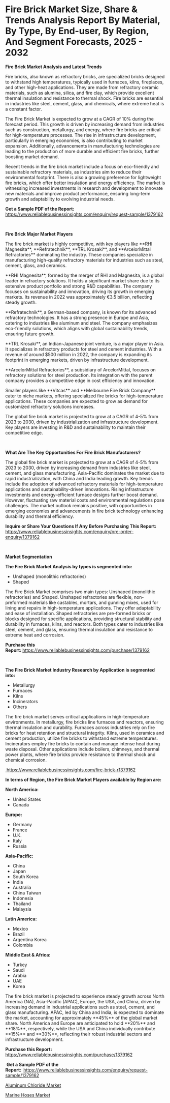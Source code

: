 <p><h1>Fire Brick Market Size, Share & Trends Analysis Report By Material, By Type, By End-user, By Region, And Segment Forecasts, 2025 - 2032</h1></p><p><strong>Fire Brick Market Analysis and Latest Trends</strong></p>
<p><p>Fire bricks, also known as refractory bricks, are specialized bricks designed to withstand high temperatures, typically used in furnaces, kilns, fireplaces, and other high-heat applications. They are made from refractory ceramic materials, such as alumina, silica, and fire clay, which provide excellent thermal insulation and resistance to thermal shock. Fire bricks are essential in industries like steel, cement, glass, and chemicals, where extreme heat is a constant factor.</p><p>The Fire Brick Market is expected to grow at a CAGR of 10% during the forecast period. This growth is driven by increasing demand from industries such as construction, metallurgy, and energy, where fire bricks are critical for high-temperature processes. The rise in infrastructure development, particularly in emerging economies, is also contributing to market expansion. Additionally, advancements in manufacturing technologies are leading to the production of more durable and efficient fire bricks, further boosting market demand.</p><p>Recent trends in the fire brick market include a focus on eco-friendly and sustainable refractory materials, as industries aim to reduce their environmental footprint. There is also a growing preference for lightweight fire bricks, which offer better insulation and energy efficiency. The market is witnessing increased investments in research and development to innovate new materials and improve product performance, ensuring long-term growth and adaptability to evolving industrial needs.</p></p>
<p><strong>Get a Sample PDF of the Report:&nbsp;</strong> <a href="https://www.reliablebusinessinsights.com/enquiry/request-sample/1379162?utm_campaign=97&utm_medium=2&utm_source=Github&utm_content=ia&utm_term=25012025&utm_id=fire-brick">https://www.reliablebusinessinsights.com/enquiry/request-sample/1379162</a></p>
<p>&nbsp;</p>
<p><strong>Fire Brick Major Market Players</strong></p>
<p><p>The fire brick market is highly competitive, with key players like **RHI Magnesita**, **Refratechnik**, **TRL Krosaki**, and **ArcelorMittal Refractories** dominating the industry. These companies specialize in manufacturing high-quality refractory materials for industries such as steel, cement, glass, and ceramics.</p><p>**RHI Magnesita**, formed by the merger of RHI and Magnesita, is a global leader in refractory solutions. It holds a significant market share due to its extensive product portfolio and strong R&D capabilities. The company focuses on sustainability and innovation, driving its growth in emerging markets. Its revenue in 2022 was approximately €3.5 billion, reflecting steady growth.</p><p>**Refratechnik**, a German-based company, is known for its advanced refractory technologies. It has a strong presence in Europe and Asia, catering to industries like aluminum and steel. The company emphasizes eco-friendly solutions, which aligns with global sustainability trends, ensuring future growth.</p><p>**TRL Krosaki**, an Indian-Japanese joint venture, is a major player in Asia. It specializes in refractory products for steel and cement industries. With a revenue of around $500 million in 2022, the company is expanding its footprint in emerging markets, driven by infrastructure development.</p><p>**ArcelorMittal Refractories**, a subsidiary of ArcelorMittal, focuses on refractory solutions for steel production. Its integration with the parent company provides a competitive edge in cost efficiency and innovation.</p><p>Smaller players like **Vitcas** and **Melbourne Fire Brick Company** cater to niche markets, offering specialized fire bricks for high-temperature applications. These companies are expected to grow as demand for customized refractory solutions increases.</p><p>The global fire brick market is projected to grow at a CAGR of 4-5% from 2023 to 2030, driven by industrialization and infrastructure development. Key players are investing in R&D and sustainability to maintain their competitive edge.</p></p>
<p>&nbsp;</p>
<p><strong>What Are The Key Opportunities For Fire Brick Manufacturers?</strong></p>
<p><p>The global fire brick market is projected to grow at a CAGR of 4-5% from 2023 to 2030, driven by increasing demand from industries like steel, cement, and glass manufacturing. Asia-Pacific dominates the market due to rapid industrialization, with China and India leading growth. Key trends include the adoption of advanced refractory materials for high-temperature applications and sustainability-driven innovations. Rising infrastructure investments and energy-efficient furnace designs further boost demand. However, fluctuating raw material costs and environmental regulations pose challenges. The market outlook remains positive, with opportunities in emerging economies and advancements in fire brick technology enhancing durability and thermal efficiency.</p></p>
<p><strong>Inquire or Share Your Questions If Any Before Purchasing This Report:</strong> <a href="https://www.reliablebusinessinsights.com/enquiry/pre-order-enquiry/1379162?utm_campaign=97&utm_medium=2&utm_source=Github&utm_content=ia&utm_term=25012025&utm_id=fire-brick">https://www.reliablebusinessinsights.com/enquiry/pre-order-enquiry/1379162</a></p>
<p>&nbsp;</p>
<p><strong>Market Segmentation</strong></p>
<p><strong>The Fire Brick Market Analysis by types is segmented into:</strong></p>
<p><ul><li>Unshaped (monolithic refractories)</li><li>Shaped</li></ul></p>
<p><p>The Fire Brick Market comprises two main types: Unshaped (monolithic refractories) and Shaped. Unshaped refractories are flexible, non-preformed materials like castables, mortars, and gunning mixes, used for lining and repairs in high-temperature applications. They offer adaptability and ease of installation. Shaped refractories are pre-formed bricks or blocks designed for specific applications, providing structural stability and durability in furnaces, kilns, and reactors. Both types cater to industries like steel, cement, and glass, ensuring thermal insulation and resistance to extreme heat and corrosion.</p></p>
<p><strong>Purchase this Report:&nbsp;</strong><a href="https://www.reliablebusinessinsights.com/purchase/1379162?utm_campaign=97&utm_medium=2&utm_source=Github&utm_content=ia&utm_term=25012025&utm_id=fire-brick">https://www.reliablebusinessinsights.com/purchase/1379162</a></p>
<p>&nbsp;</p>
<p><strong>The Fire Brick Market Industry Research by Application is segmented into:</strong></p>
<p><ul><li>Metallurgy</li><li>Furnaces</li><li>Kilns</li><li>Incinerators</li><li>Others</li></ul></p>
<p><p>The fire brick market serves critical applications in high-temperature environments. In metallurgy, fire bricks line furnaces and reactors, ensuring thermal insulation and durability. Furnaces across industries rely on fire bricks for heat retention and structural integrity. Kilns, used in ceramics and cement production, utilize fire bricks to withstand extreme temperatures. Incinerators employ fire bricks to contain and manage intense heat during waste disposal. Other applications include boilers, chimneys, and thermal power plants, where fire bricks provide resistance to thermal shock and chemical corrosion.</p></p>
<p><a href="https://www.reliablebusinessinsights.com/fire-brick-r1379162?utm_campaign=97&utm_medium=2&utm_source=Github&utm_content=ia&utm_term=25012025&utm_id=fire-brick">&nbsp;https://www.reliablebusinessinsights.com/fire-brick-r1379162</a></p>
<p><strong>In terms of Region, the Fire Brick Market Players available by Region are:</strong></p>
<p>
    <p> <strong> North America: </strong>
        <ul>
            <li>United States</li>
            <li>Canada</li>
        </ul>
        </p> 
    <p> <strong> Europe: </strong>
        <ul>
            <li>Germany</li>
            <li>France</li>
            <li>U.K.</li>
            <li>Italy</li>
            <li>Russia</li>
        </ul>
        </p> 
    <p> <strong> Asia-Pacific: </strong>
        <ul>
            <li>China</li>
            <li>Japan</li>
            <li>South Korea</li>
            <li>India</li>
            <li>Australia</li>
            <li>China Taiwan</li>
            <li>Indonesia</li>
            <li>Thailand</li>
            <li>Malaysia</li>
        </ul>
        </p> 
    <p> <strong> Latin America: </strong>
        <ul>
            <li>Mexico</li>
            <li>Brazil</li>
            <li>Argentina Korea</li>
            <li>Colombia</li>
        </ul>
        </p> 
    <p> <strong> Middle East & Africa: </strong>
        <ul>
            <li>Turkey</li>
            <li>Saudi</li>
            <li>Arabia</li>
            <li>UAE</li>
            <li>Korea</li>
        </ul>
    </p>
    </p>
<p><p>The fire brick market is projected to experience steady growth across North America (NA), Asia-Pacific (APAC), Europe, the USA, and China, driven by increasing demand in industrial applications such as steel, cement, and glass manufacturing. APAC, led by China and India, is expected to dominate the market, accounting for approximately **45%** of the global market share. North America and Europe are anticipated to hold **20%** and **18%**, respectively, while the USA and China individually contribute **15%** and **30%**, reflecting their robust industrial sectors and infrastructure development.</p></p>
<p><strong>Purchase this Report: </strong><a href="https://www.reliablebusinessinsights.com/purchase/1379162?utm_campaign=97&utm_medium=2&utm_source=Github&utm_content=ia&utm_term=25012025&utm_id=fire-brick">https://www.reliablebusinessinsights.com/purchase/1379162</a></p>
<p>&nbsp;<strong>Get a Sample PDF of the Report:&nbsp;&nbsp;</strong><a href="https://www.reliablebusinessinsights.com/enquiry/request-sample/1379162?utm_campaign=97&utm_medium=2&utm_source=Github&utm_content=ia&utm_term=25012025&utm_id=fire-brick">https://www.reliablebusinessinsights.com/enquiry/request-sample/1379162</a></p>
<p><strong></strong></p>
<p><p><a href="https://github.com/jenithschijf/Market-Research-Report-List-1/blob/main/aluminum-chloride-market.md?utm_campaign=97&utm_medium=2&utm_source=Github&utm_content=ia&utm_term=25012025&utm_id=fire-brick">Aluminum Chloride Market</a></p><p><a href="https://github.com/saoutiguarro/Market-Research-Report-List-1/blob/main/marine-hoses-market.md?utm_campaign=97&utm_medium=2&utm_source=Github&utm_content=ia&utm_term=25012025&utm_id=fire-brick">Marine Hoses Market</a></p></p>